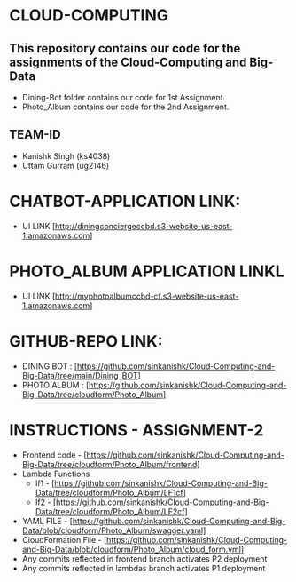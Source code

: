 # CLOUD-COMPUTING

## This repository contains our code for the assignments of the Cloud-Computing and Big-Data
- Dining-Bot folder contains our code for 1st Assignment.
- Photo_Album contains our code for the 2nd Assignment.

## TEAM-ID
- Kanishk Singh (ks4038)
- Uttam Gurram (ug2146)

# CHATBOT-APPLICATION LINK:
- UI LINK  [http://diningconciergeccbd.s3-website-us-east-1.amazonaws.com]

# PHOTO_ALBUM APPLICATION LINKL
- UI LINK [http://myphotoalbumccbd-cf.s3-website-us-east-1.amazonaws.com]

# GITHUB-REPO LINK:
- DINING BOT : [https://github.com/sinkanishk/Cloud-Computing-and-Big-Data/tree/main/Dining_BOT]
- PHOTO ALBUM : [https://github.com/sinkanishk/Cloud-Computing-and-Big-Data/tree/cloudform/Photo_Album]


# INSTRUCTIONS - ASSIGNMENT-2
- Frontend code - [https://github.com/sinkanishk/Cloud-Computing-and-Big-Data/tree/cloudform/Photo_Album/frontend]
- Lambda Functions
  - lf1 - [https://github.com/sinkanishk/Cloud-Computing-and-Big-Data/tree/cloudform/Photo_Album/LF1cf]
  - lf2 - [https://github.com/sinkanishk/Cloud-Computing-and-Big-Data/tree/cloudform/Photo_Album/LF2cf]
- YAML FILE - [https://github.com/sinkanishk/Cloud-Computing-and-Big-Data/blob/cloudform/Photo_Album/swagger.yaml]
- CloudFormation File - [https://github.com/sinkanishk/Cloud-Computing-and-Big-Data/blob/cloudform/Photo_Album/cloud_form.yml]
- Any commits reflected in frontend branch activates P2 deployment
- Any commits reflected in lambdas branch activates P1 deployment


